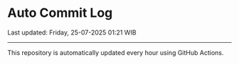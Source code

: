 # Auto Commit Log

Last updated: Friday, 25-07-2025 01:21 WIB

---

This repository is automatically updated every hour using GitHub Actions.

